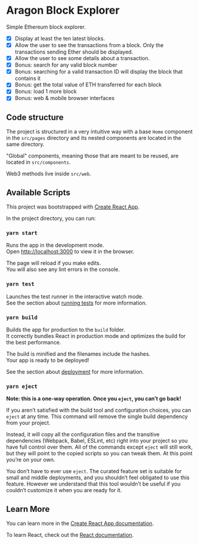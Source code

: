 # Aragon Block Explorer

Simple Ethereum block explorer.

- [x] Display at least the ten latest blocks.
- [x] Allow the user to see the transactions from a block. Only the transactions sending Ether should be displayed.
- [x] Allow the user to see some details about a transaction.
- [x] Bonus: search for any valid block number
- [x] Bonus: searching for a valid transaction ID will display the block that contains it
- [x] Bonus: get the total value of ETH transferred for each block
- [x] Bonus: load 1 more block
- [x] Bonus: web & mobile browser interfaces

## Code structure

The project is structured in a very intuitive way with a base `Home` component in the `src/pages` directory and its nested components are located in the same directory.

"Global" components, meaning those that are meant to be reused, are located in `src/components`.

Web3 methods live inside `src/web`.

## Available Scripts

This project was bootstrapped with [Create React App](https://github.com/facebook/create-react-app).

In the project directory, you can run:

### `yarn start`

Runs the app in the development mode.<br />
Open [http://localhost:3000](http://localhost:3000) to view it in the browser.

The page will reload if you make edits.<br />
You will also see any lint errors in the console.

### `yarn test`

Launches the test runner in the interactive watch mode.<br />
See the section about [running tests](https://facebook.github.io/create-react-app/docs/running-tests) for more information.

### `yarn build`

Builds the app for production to the `build` folder.<br />
It correctly bundles React in production mode and optimizes the build for the best performance.

The build is minified and the filenames include the hashes.<br />
Your app is ready to be deployed!

See the section about [deployment](https://facebook.github.io/create-react-app/docs/deployment) for more information.

### `yarn eject`

**Note: this is a one-way operation. Once you `eject`, you can’t go back!**

If you aren’t satisfied with the build tool and configuration choices, you can `eject` at any time. This command will remove the single build dependency from your project.

Instead, it will copy all the configuration files and the transitive dependencies (Webpack, Babel, ESLint, etc) right into your project so you have full control over them. All of the commands except `eject` will still work, but they will point to the copied scripts so you can tweak them. At this point you’re on your own.

You don’t have to ever use `eject`. The curated feature set is suitable for small and middle deployments, and you shouldn’t feel obligated to use this feature. However we understand that this tool wouldn’t be useful if you couldn’t customize it when you are ready for it.

## Learn More

You can learn more in the [Create React App documentation](https://facebook.github.io/create-react-app/docs/getting-started).

To learn React, check out the [React documentation](https://reactjs.org/).

